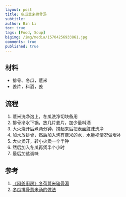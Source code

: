 ```yaml
---
layout: post
title: 冬瓜薏米排骨汤
subtitle:
author: Bin Li
toc: true
tags: [Food, Soup]
bigimg: /img/media/15704256933861.jpg
comments: true
published: true
---
```



## 材料
* 排骨、冬瓜，薏米
* 姜片，料酒，姜

## 流程
1. 薏米洗净泡上，冬瓜洗净切块备用
2. 排骨冷水下锅，放几片姜片，加少量料酒
3. 大火烧开后煮两分钟，捞起来后把表面脏沫洗净
4. 加水放排骨，然后加入泡有薏米的水，水量视情况做增补
5. 大火煲开，转小火煲一个半钟
6. 然后加入冬瓜再煲半个小时
7. 最后加盐调味

## 参考
1. [《阿爺廚房》冬荷薏米豬骨湯](https://www.youtube.com/watch?v=D8YmRGGjorQ)
2. [冬瓜排骨薏米汤的做法](https://www.youtube.com/watch?v=_LhstNdCpCg&t=2s)
